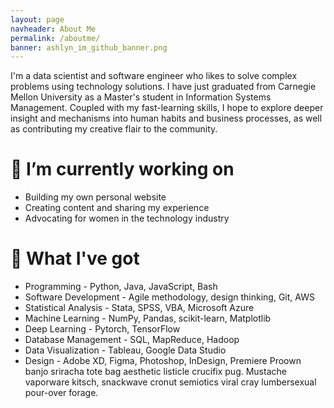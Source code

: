 ```yaml
---
layout: page
navheader: About Me
permalink: /aboutme/
banner: ashlyn_im_github_banner.png
---
```


I'm a data scientist and software engineer who likes to solve complex problems using technology solutions. I have just graduated from Carnegie Mellon University as a Master's student in Information Systems Management. Coupled with my fast-learning skills, I hope to explore deeper insight and mechanisms into human habits and business processes, as well as contributing my creative flair to the community.

# 🌱 I’m currently working on
- Building my own personal website
- Creating content and sharing my experience
- Advocating for women in the technology industry

# 🔭 What I've got
- Programming - Python, Java, JavaScript, Bash
- Software Development - Agile methodology, design thinking, Git, AWS
- Statistical Analysis - Stata, SPSS, VBA, Microsoft Azure
- Machine Learning - NumPy, Pandas, scikit-learn, Matplotlib
- Deep Learning - Pytorch, TensorFlow
- Database Management - SQL, MapReduce, Hadoop
- Data Visualization - Tableau, Google Data Studio
- Design - Adobe XD, Figma, Photoshop, InDesign, Premiere Proown banjo sriracha tote bag aesthetic listicle crucifix pug. Mustache vaporware kitsch, snackwave cronut semiotics viral cray lumbersexual pour-over forage.
